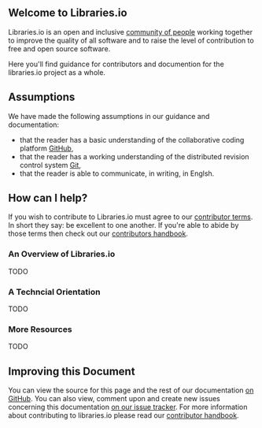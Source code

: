 ## Welcome to Libraries.io
Libraries.io is an open and inclusive [community of people](/contributors.md) working together to improve the quality of all software and to raise the level of contribution to free and open source software.

Here you'll find guidance for contributors and documention for the libraries.io project as a whole.

## Assumptions
We have made the following assumptions in our guidance and documentation:

* that the reader has a basic understanding of the collaborative coding platform [GitHub](https://help.github.com/),
* that the reader has a working understanding of the distributed revision control system [Git](https://git-scm.com/docs/gittutorial),
* that the reader is able to communicate, in writing, in Englsh. 

## How can I help?
If you wish to contribute to Libraries.io must agree to our [contributor terms](/CONTRIBUTORS.md). In short they say: be excellent to one another. If you're able to abide by those terms then check out our [contributors handbook](contributorshandbook.md).

### An Overview of Libraries.io

TODO

### A Techncial Orientation

TODO

### More Resources

TODO

## Improving this Document
You can view the source for this page and the rest of our documentation [on GitHub](https://github.com/librariesio/documentation). You can also view, comment upon and create new issues concerning this documentation [on our issue tracker](https://github.com/librariesio/documentation). For more information about contributing to libraries.io please read our [contributor handbook](/contributorhandbook.md).